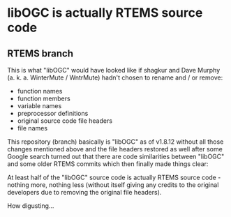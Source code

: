 # libOGC is actually RTEMS source code

## RTEMS branch

This is what "libOGC" would have looked like if shagkur and Dave Murphy (a. k. a. WinterMute / WntrMute)
hadn't chosen to rename and / or remove:

  - function names
  - function members
  - variable names
  - preprocessor definitions
  - original source code file headers
  - file names

This repository (branch) basically is "libOGC" as of v1.8.12 without all those changes mentioned above and
the file headers restored as well after some Google search turned out that there are code similarities
between "libOGC" and some older RTEMS commits which then finally made things clear:

At least half of the "libOGC" source code is actually RTEMS source code - nothing more, nothing less
(without itself giving any credits to the original developers due to removing the original file headers).

How digusting...
